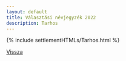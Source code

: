 ```yaml
---
layout: default
title: Választási névjegyzék 2022
description: Tarhos
---
```


{% include settlementHTMLs/Tarhos.html %}

[Vissza](./)